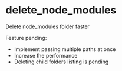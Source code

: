 # delete_node_modules
Delete node_modules folder faster

Feature pending:
* Implement passing multiple paths at once
* Increase the performance
* Deleting child folders listing is pending
